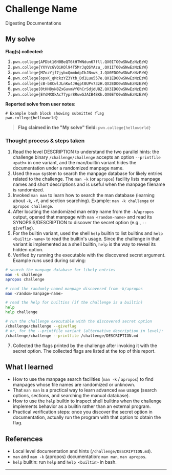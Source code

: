 # Challenge Name
Digesting Documentations

## My solve
**Flag(s) collected:**

1) `pwn.college{APDbt16H0BeQT6tHTWNdun67fll.QX0ITO0wSNwEzNzEzW}`
2) `pwn.college{YXYVcGVQiKOl94T5MrJqQSYAzu_.QX1ITO0wSNwEzNzEzW}`
3) `pwn.college{MZozYjf7jybxQmmbdpIhJNvwk_J.QX0EDO0wSNwEzNzEzW}`
4) `pwn.college{opxK_qMckzYZ3Ytb_Dd1Luu557e.QX1EDO0wSNwEzNzEzW}`
5) `pwn.college{cB-b8CwlJLnKw4JHqpt0UPv73zH.QX2EDO0wSNwEzNzEzW}`
6) `pwn.college{0tHH8yN8ZxGuvmVfOhCrSdjdU8Z.QX3IDO0wSNwEzNzEzW}`
7) `pwn.college{EYdMXOkAc77ypr8RuwGJAIB4BKh.QX0ETO0wSNwEzNzEzW}`

**Reported solve from user notes:**

```
# Example bash block showing submitted flag
pwn.college{helloworld}
```

> **Flag claimed in the "My solve" field:** `pwn.college{helloworld}`

### Thought process & steps taken

1. Read the level DESCRIPTION to understand the two parallel hints: the challenge binary `/challenge/challenge` accepts an option `--printfile <path>` in one variant, and the man/builtin variant hides the documentation under a randomized manpage name.
2. Used the `man` system to search the manpage database for likely entries related to the challenge. The `man -k` (or `apropos`) facility lists manpage names and short descriptions and is useful when the manpage filename is randomized.
3. Invoked `man man` to learn how to search the man database (learning about `-k`, `-f`, and section searching). Example: `man -k challenge` or `apropos challenge`.
4. After locating the randomized man entry name from the `-k`/`apropos` output, opened that manpage with `man <random-name>` and read its SYNOPSIS/DESCRIPTION to discover the secret option (e.g., `--giveflag`).
5. For the builtin variant, used the shell `help` builtin to list builtins and `help <builtin-name>` to read the builtin's usage. Since the challenge in that variant is implemented as a shell builtin, `help` is the way to reveal its hidden option.
6. Verified by running the executable with the discovered secret argument. Example runs used during solving:

```bash
# search the manpage database for likely entries
man -k challenge
apropos challenge

# read the randomly-named manpage discovered from -k/apropos
man <random-manpage-name>

# read the help for builtins (if the challenge is a builtin)
help
help challenge

# run the challenge executable with the discovered secret option
/challenge/challenge --giveflag
# or, for the --printfile variant (alternative description in level):
/challenge/challenge --printfile /challenge/DESCRIPTION.md
```

7. Collected the flags printed by the challenge after invoking it with the secret option. The collected flags are listed at the top of this report.


## What I learned

- How to use the manpage search facilities (`man -k` / `apropos`) to find manpages whose file names are randomized or unknown.
- That `man man` is a practical way to learn advanced `man` usage (search options, sections, and searching the manual database).
- How to use the `help` builtin to inspect shell builtins when the challenge implements behavior as a builtin rather than an external program.
- Practical verification steps: once you discover the secret option in documentation, actually run the program with that option to obtain the flag.

## References

- Local level documentation and hints (`/challenge/DESCRIPTION.md`).
- `man` and `man -k` (apropos) documentation: `man man`, `man apropos`.
- `help` builtin: run `help` and `help <builtin>` in bash.

---

